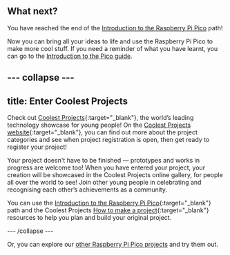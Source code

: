 ## What next?

You have reached the end of the [Introduction to the Raspberry Pi Pico](https://projects.raspberrypi.org/en/pathways/pico-intro) path!

Now you can bring all your ideas to life and use the Raspberry Pi Pico to make more cool stuff. If you need a reminder of what you have learnt, you can go to the [Introduction to the Pico guide](https://projects.raspberrypi.org/en/projects/introduction-to-the-pico).

--- collapse ---
---
title: Enter Coolest Projects
---

Check out [Coolest Projects](https://coolestprojects.org/){:target="_blank"}, the world’s leading technology showcase for young people! On the [Coolest Projects website](https://coolestprojects.org/){:target="_blank"}, you can find out more about the project categories and see when project registration is open, then get ready to register your project! 

Your project doesn't have to be finished — prototypes and works in progress are welcome too! When you have entered your project, your creation will be showcased in the Coolest Projects online gallery, for people all over the world to see! Join other young people in celebrating and recognising each other’s achievements as a community.

You can use the [Introduction to the Raspberry Pi Pico](https://projects.raspberrypi.org/en/pathways/pico-intro){:target="_blank"} path and the Coolest Projects [How to make a project](https://coolestprojects.org/2020/03/31/how-to-make-a-project-workbook-and-additional-resources/){:target="_blank"} resources to help you plan and build your original project.

--- /collapse ---

Or, you can explore our [other Raspberry Pi Pico projects](https://projects.raspberrypi.org/en/projects?hardware%5B%5D=pico) and try them out.
